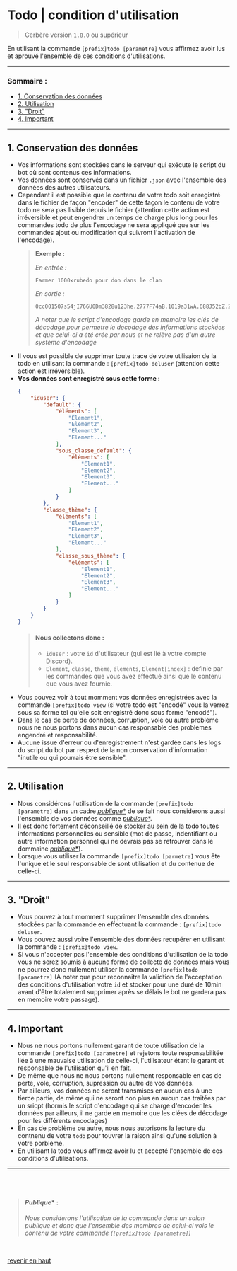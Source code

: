 # Todo | condition d'utilisation
> Cerbère version `1.8.0` ou supérieur

En utilisant la commande `[prefix]todo [parametre]` vous affirmez avoir lus et aprouvé l'ensemble de ces conditions d'utilisations.

***
### Sommaire :
  - [1. Conservation des données](#1-conservation-des-données)
  - [2. Utilisation](#2-utilisation)
  - [3. "Droit"](#3-droit)
  - [4. Important](#4-important)
***

## 1. Conservation des données

- Vos informations sont stockées dans le serveur qui exécute le script du bot où sont contenus ces informations.
- Vos données sont conservés dans un fichier `.json` avec l'ensemble des données des autres utilisateurs.
- Cependant il est possible que le contenu de votre todo soit enregistré dans le fichier de façon "encoder" de cette façon le contenu de votre todo ne sera pas lisible depuis le fichier (attention cette action est irréversible et peut engendrer un temps de charge plus long pour les commandes todo de plus l'encodage ne sera appliqué que sur les commandes ajout ou modification qui suivront l'activation de l'encodage).
    >__Exemple :__
    >
    >*En entrée :*
    >```fix
    >Farmer 1000xrubedo pour don dans le clan
    >```
    >*En sortie :*
    >```fix
    >0cc001507s54jI766U0Dm3828u123he.2777F74aB.1019a31wA.688J52bZ.229r15IY.3425J101rE.4777u97Wv.2477v70PH.2015j77qR.2015j77qR.2015j77qR.125E19fz.688J52bZ.2718u104pm.364w19aa.4109v64Iy.404Q20aV.30h9dL.4777u97Wv.565T41Wq.30h9dL.2718u104pm.688J52bZ.4777u97Wv.404Q20aV.30h9dL.4114Q64QG.4777u97Wv.404Q20aV.1019a31wA.4114Q64QG.12U4Ug.4777u97Wv.896P0ZQ.4109v64Iy.4777u97Wv.921x0Sq.896P0ZQ.1019a31wA.4114Q64QG
    >```
    >*A noter que le script d'encodage garde en memoire les clés de décodage pour permetre le decodage des informations stockées et que celui-ci a été crée par nous et ne relève pas d'un autre système d'encodage*
- Il vous est possible de supprimer toute trace de votre utilisaion de la todo en utilisant la commande : `[prefix]todo deluser` (attention cette action est irréversible).
- __Vos données sont enregistré sous cette forme :__
    ```json
    {
        "iduser": {
            "default": {
                "éléments": [
                    "Element1",
                    "Element2",
                    "Element3",
                    "Element..."
                ],
                "sous_classe_default": {
                    "éléments": [
                        "Element1",
                        "Element2",
                        "Element3",
                        "Element..."
                    ]
                }
            },
            "classe_thème": {
                "éléments": [
                    "Element1",
                    "Element2",
                    "Element3",
                    "Element..."
                ],
                "classe_sous_thème": {
                    "éléments": [
                        "Element1",
                        "Element2",
                        "Element3",
                        "Element..."
                    ]
                }
            }
        }
    }
    ```
    >#### __Nous collectons donc :__ 
    >* `iduser` : votre `id` d'utilisateur (qui est lié à votre compte Discord).
    >* `Element`, `classe`, `thème`, `élements`, `Element[index]` : definie par les commandes que vous avez effectué ainsi que le contenu que vous avez fournie.
- Vous pouvez voir à tout momment vos données enregistrées avec la commande `[prefix]todo view` (si votre todo est "encodé" vous la verrez sous sa forme tel qu'elle soit enregistré donc sous forme "encodé").
- Dans le cas de perte de données, corruption, vole ou autre problème nous ne nous portons dans aucun cas responsable des problèmes engendré et responsabilité.
- Aucune issue d'erreur ou d'enregistrement n'est gardée dans les logs du script du bot par respect de la non conservation d'information "inutile ou qui pourrais être sensible".
***
## 2. Utilisation

- Nous considérons l'utilisation de la commande `[prefix]todo [parametre]` dans un cadre [*publique**](#*Publique**-:) de se fait nous considerons aussi l'ensemble de vos données comme [*publique**](#*Publique**-:).
- Il est donc fortement déconseillé de stocker au sein de la todo toutes informations personnelles ou sensible (mot de passe, indentifiant ou autre information personnel qui ne devrais pas se retrouver dans le dommaine [*publique**](#*Publique**-:)).
- Lorsque vous utiliser la commande `[prefix]todo [parmetre]` vous ête l'unique et le seul responsable de sont utilisation et du contenue de celle-ci.
***
## 3. "Droit"

- Vous pouvez à tout momment supprimer l'ensemble des données stockées par la commande en effectuant la commande : `[prefix]todo deluser`.
- Vous pouvez aussi voire l'ensemble des données recupérer en utilisant la commande : `[prefix]todo view`.
- Si vous n'accepter pas l'ensemble des conditions d'utilisation de la todo vous ne serez soumis à aucune forme de collecte de données mais vous ne pourrez donc nullement utiliser la commande `[prefix]todo [parametre]` (A noter que pour reconnaitre la validtion de l'acceptation des conditions d'utilisation votre `id` et stocker pour une duré de 10min avant d'être totalement supprimer après se délais le bot ne gardera pas en memoire votre passage).
***
## 4. Important

- Nous ne nous portons nullement garant de toute utilisation de la commande `[prefix]todo [parametre]` et rejetons toute responsabilitée liée à une mauvaise utilisation de celle-ci, l'utilisateur étant le garant et responsable de l'utilisation qu'il en fait.
- De même que nous ne nous portons nullement responsable en cas de perte, vole, corruption, supression ou autre de vos données.
- Par ailleurs, vos données ne seront transmises en aucun cas à une tierce partie, de même qui ne seront non plus en aucun cas traitées par un sricpt (hormis le script d'encodage qui se charge d'encoder les données par ailleurs, il ne garde en memoire que les clées de décodage pour les différents encodages)
- En cas de problème ou autre, nous nous autorisons la lecture du contnenu de votre `todo` pour touvrer la raison ainsi qu'une solution à votre porblème.
- En utilisant la todo vous affirmez avoir lu et accepté l'ensemble de ces conditions d'utilisations.
***

<br>
<br>

> #### *Publique** : 
>*Nous considerons l'utilisation de la commande dans un salon publique et donc que l'ensemble des membres de celui-ci vois le contenu de votre commande (`[prefix]todo [parametre]`)*

<br>

[revenir en haut](#Todo-|-condition-d'utilisation)
